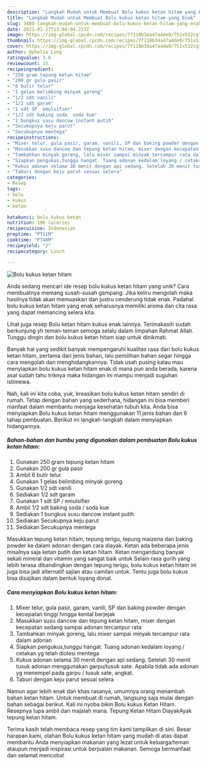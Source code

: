 ```yaml
---
description: "Langkah Mudah untuk Membuat Bolu kukus ketan hitam yang Enak"
title: "Langkah Mudah untuk Membuat Bolu kukus ketan hitam yang Enak"
slug: 3408-langkah-mudah-untuk-membuat-bolu-kukus-ketan-hitam-yang-enak
date: 2021-01-27T13:04:04.213Z
image: https://img-global.cpcdn.com/recipes/7f118b34a47a4de0/751x532cq70/bolu-kukus-ketan-hitam-foto-resep-utama.jpg
thumbnail: https://img-global.cpcdn.com/recipes/7f118b34a47a4de0/751x532cq70/bolu-kukus-ketan-hitam-foto-resep-utama.jpg
cover: https://img-global.cpcdn.com/recipes/7f118b34a47a4de0/751x532cq70/bolu-kukus-ketan-hitam-foto-resep-utama.jpg
author: Ophelia Long
ratingvalue: 3.6
reviewcount: 15
recipeingredient:
- "250 gram tepung ketan hitam"
- "200 gr gula pasir"
- "6 butir telur"
- "1 gelas belimbing minyak goreng"
- "1/2 sdt vanili"
- "1/2 sdt garam"
- "1 sdt SP  emulsifier"
- "1/2 sdt baking soda  soda kue"
- "1 bungkus susu dancow instant putih"
- "Secukupnya keju parut"
- "Secukupnya mentega"
recipeinstructions:
- "Mixer telur, gula pasir, garam, vanili, SP dan baking powder dengan kecepatan tinggi hingga kental berjejak"
- "Masukkan susu dancow dan tepung ketan hitam, mixer dengan kecepatan sedang sampai adonan tercampur rata"
- "Tambahkan minyak goreng, lalu mixer sampai minyak tercampur rata dalam adonan"
- "Siapkan pengukus,tunggu hangat. Tuang adonan kedalam loyang / cetakan yg telah diolesi mentega"
- "Kukus adonan selama 30 menit dengan api sedang. Setelah 30 menit tusuk adonan menggunakan garpu/tusuk sate. Apabila tidak ada adonan yg menempel pada garpu / tusuk sate, angkat."
- "Taburi dengan keju parut sesuai selera"
categories:
- Resep
tags:
- bolu
- kukus
- ketan

katakunci: bolu kukus ketan 
nutrition: 196 calories
recipecuisine: Indonesian
preptime: "PT11M"
cooktime: "PT48M"
recipeyield: "2"
recipecategory: Lunch

---
```



![Bolu kukus ketan hitam](https://img-global.cpcdn.com/recipes/7f118b34a47a4de0/751x532cq70/bolu-kukus-ketan-hitam-foto-resep-utama.jpg)

Anda sedang mencari ide resep bolu kukus ketan hitam yang unik? Cara membuatnya memang susah-susah gampang. Jika keliru mengolah maka hasilnya tidak akan memuaskan dan justru cenderung tidak enak. Padahal bolu kukus ketan hitam yang enak seharusnya memiliki aroma dan cita rasa yang dapat memancing selera kita.

Lihat juga resep Bolu ketan hitam kukus enak lainnya. Terimakasih sudah berkunjung yh teman-teman semoga selalu dalam limpahan Rahmat Allah. Tunggu dingin dan bolu kukus ketan hitam siap untuk dinikmati.

Banyak hal yang sedikit banyak mempengaruhi kualitas rasa dari bolu kukus ketan hitam, pertama dari jenis bahan, lalu pemilihan bahan segar hingga cara mengolah dan menghidangkannya. Tidak usah pusing kalau mau menyiapkan bolu kukus ketan hitam enak di mana pun anda berada, karena asal sudah tahu triknya maka hidangan ini mampu menjadi suguhan istimewa.


Nah, kali ini kita coba, yuk, kreasikan bolu kukus ketan hitam sendiri di rumah. Tetap dengan bahan yang sederhana, hidangan ini bisa memberi manfaat dalam membantu menjaga kesehatan tubuh kita. Anda bisa menyiapkan Bolu kukus ketan hitam menggunakan 11 jenis bahan dan 6 tahap pembuatan. Berikut ini langkah-langkah dalam menyiapkan hidangannya.

<!--inarticleads1-->

##### Bahan-bahan dan bumbu yang digunakan dalam pembuatan Bolu kukus ketan hitam:

1. Gunakan 250 gram tepung ketan hitam
1. Gunakan 200 gr gula pasir
1. Ambil 6 butir telur
1. Gunakan 1 gelas belimbing minyak goreng
1. Gunakan 1/2 sdt vanili
1. Sediakan 1/2 sdt garam
1. Gunakan 1 sdt SP / emulsifier
1. Ambil 1/2 sdt baking soda / soda kue
1. Sediakan 1 bungkus susu dancow instant putih
1. Sediakan Secukupnya keju parut
1. Sediakan Secukupnya mentega


Masukkan tepung ketan hitam, tepung terigu, tepung maizena dan baking powder ke dalam adonan dengan cara diayak. Ketan ada beberapa jenis misalnya saja ketan putih dan ketan hitam. Ketan mengandung banyak sekali mineral dan vitamin yang sangat baik untuk Selain rasa gurih yang lebih terasa dibandingkan dengan tepung terigu, bolu kukus ketan hitam ini juga bisa jadi alternatif sajian atau camilan untuk. Tentu juga bolu kukus bisa disajikan dalam bentuk loyang donat. 

<!--inarticleads2-->

##### Cara menyiapkan Bolu kukus ketan hitam:

1. Mixer telur, gula pasir, garam, vanili, SP dan baking powder dengan kecepatan tinggi hingga kental berjejak
1. Masukkan susu dancow dan tepung ketan hitam, mixer dengan kecepatan sedang sampai adonan tercampur rata
1. Tambahkan minyak goreng, lalu mixer sampai minyak tercampur rata dalam adonan
1. Siapkan pengukus,tunggu hangat. Tuang adonan kedalam loyang / cetakan yg telah diolesi mentega
1. Kukus adonan selama 30 menit dengan api sedang. Setelah 30 menit tusuk adonan menggunakan garpu/tusuk sate. Apabila tidak ada adonan yg menempel pada garpu / tusuk sate, angkat.
1. Taburi dengan keju parut sesuai selera


Namun agar lebih enak dan khas rasanya, umumnya orang menambah bahan ketan hitam. Untuk membuat di rumah, langsung saja mulai dengan bahan sebagai berikut. Kali ini nyoba bikin Bolu kukus Ketan Hitam. Resepnya lupa ambil dari majalah mana. Tepung Ketan Hitam DiayakAyak tepung ketan hitam. 

Terima kasih telah membaca resep yang tim kami tampilkan di sini. Besar harapan kami, olahan Bolu kukus ketan hitam yang mudah di atas dapat membantu Anda menyiapkan makanan yang lezat untuk keluarga/teman ataupun menjadi inspirasi untuk berjualan makanan. Semoga bermanfaat dan selamat mencoba!
